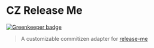 # CZ Release Me

[![Greenkeeper badge](https://badges.greenkeeper.io/design4pro/cz-release-me.svg)](https://greenkeeper.io/)

> A customizable commitizen adapter for [release-me](https://github.com/design4pro/release-me)
